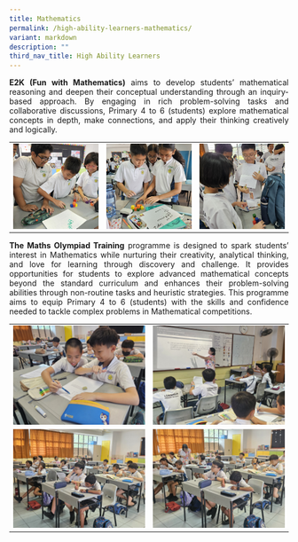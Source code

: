 ```yaml
---
title: Mathematics
permalink: /high-ability-learners-mathematics/
variant: markdown
description: ""
third_nav_title: High Ability Learners
---
```

<p style="text-align: justify"><strong>E2K (Fun with Mathematics)</strong> aims to develop students’ mathematical reasoning and deepen their conceptual understanding through an inquiry-based approach. By engaging in rich problem-solving tasks and collaborative discussions, Primary 4 to 6 (students) explore mathematical concepts in depth, make connections, and apply their thinking creatively and logically.
</p>

<table style="border-collapse: collapse; text-align: center;" border="0">
  <tbody><tr>
    <td><img style="width:300px; height:auto;" alt="E2K Maths" src="/images/Learning/High%20Ability%20Learners%20(HALs)/e2kmath1_2025.jpg"></td>
    <td><img style="width:300px; height:auto;" alt="E2K Maths" src="/images/Learning/High%20Ability%20Learners%20(HALs)/e2kmath2_2025.jpg"></td>
    <td><img style="width:300px; height:auto;" alt="E2K Maths" src="/images/Learning/High%20Ability%20Learners%20(HALs)/e2kmath3_2025.jpg"></td>
  </tr>
</tbody></table>

<p style="text-align: justify"><strong>The Maths Olympiad Training</strong> programme is designed to spark students’ interest in Mathematics while nurturing their creativity, analytical thinking, and love for learning through discovery and challenge. It provides opportunities for students to explore advanced mathematical concepts beyond the standard curriculum and enhances their problem-solving abilities through non-routine tasks and heuristic strategies. This programme aims to equip Primary 4 to 6 (students) with the skills and confidence needed to tackle complex problems in Mathematical competitions.
</p>


<table style="border-collapse: collapse; text-align: center;" border="0">
  <tbody><tr>
    <td><img style="width:300px; height:auto;" alt="Maths Olympiad" src="/images/Learning/High%20Ability%20Learners%20(HALs)/mo1_2025.jpg"></td>
    <td><img style="width:300px; height:auto;" alt="Maths Olympiad" src="/images/Learning/High%20Ability%20Learners%20(HALs)/mo2_2025.jpg"></td>
  </tr>
  <tr>
    <td><img style="width:300px; height:auto;" alt="Maths Olympiad" src="/images/Learning/High%20Ability%20Learners%20(HALs)/mo3_2025.jpg"></td>
    <td><img style="width:300px; height:auto;" alt="Maths Olympiad" src="/images/Learning/High%20Ability%20Learners%20(HALs)/mo4_2025.jpg"></td>
  </tr>
</tbody></table>